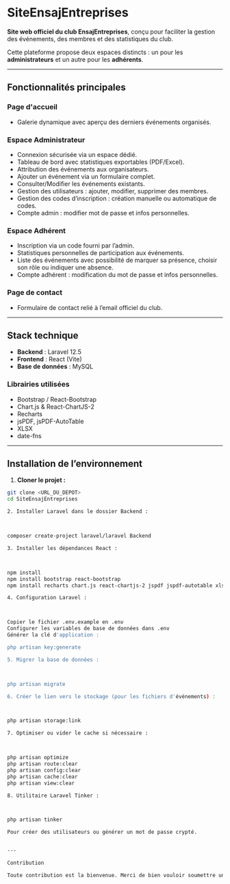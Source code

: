 # SiteEnsajEntreprises

**Site web officiel du club EnsajEntreprises**, conçu pour faciliter la gestion des événements, des membres et des statistiques du club.

Cette plateforme propose deux espaces distincts : un pour les **administrateurs** et un autre pour les **adhérents**.

---

## Fonctionnalités principales

### Page d'accueil
- Galerie dynamique avec aperçu des derniers événements organisés.

### Espace Administrateur
- Connexion sécurisée via un espace dédié.
- Tableau de bord avec statistiques exportables (PDF/Excel).
- Attribution des événements aux organisateurs.
- Ajouter un événement via un formulaire complet.
- Consulter/Modifier les événements existants.
- Gestion des utilisateurs : ajouter, modifier, supprimer des membres.
- Gestion des codes d’inscription : création manuelle ou automatique de codes.
- Compte admin : modifier mot de passe et infos personnelles.

### Espace Adhérent
- Inscription via un code fourni par l’admin.
- Statistiques personnelles de participation aux événements.
- Liste des événements avec possibilité de marquer sa présence, choisir son rôle ou indiquer une absence.
- Compte adhérent : modification du mot de passe et infos personnelles.

### Page de contact
- Formulaire de contact relié à l’email officiel du club.

---

## Stack technique

- **Backend** : Laravel 12.5  
- **Frontend** : React (Vite)  
- **Base de données** : MySQL  

### Librairies utilisées
- Bootstrap / React-Bootstrap  
- Chart.js & React-ChartJS-2  
- Recharts  
- jsPDF, jsPDF-AutoTable  
- XLSX  
- date-fns  

---
## Installation de l’environnement

1. **Cloner le projet :**

```bash
git clone <URL_DU_DEPOT>
cd SiteEnsajEntreprises

2. Installer Laravel dans le dossier Backend :



composer create-project laravel/laravel Backend

3. Installer les dépendances React :



npm install
npm install bootstrap react-bootstrap
npm install recharts chart.js react-chartjs-2 jspdf jspdf-autotable xlsx date-fns

4. Configuration Laravel :



Copier le fichier .env.example en .env
Configurer les variables de base de données dans .env
Générer la clé d'application :

php artisan key:generate

5. Migrer la base de données :



php artisan migrate

6. Créer le lien vers le stockage (pour les fichiers d'événements) :



php artisan storage:link

7. Optimiser ou vider le cache si nécessaire :



php artisan optimize
php artisan route:clear
php artisan config:clear
php artisan cache:clear
php artisan view:clear

8. Utilitaire Laravel Tinker :



php artisan tinker

Pour créer des utilisateurs ou générer un mot de passe crypté.


---

Contribution

Toute contribution est la bienvenue. Merci de bien vouloir soumettre une pull request ou ouvrir une issue pour proposer des modifications ou signaler un bug.